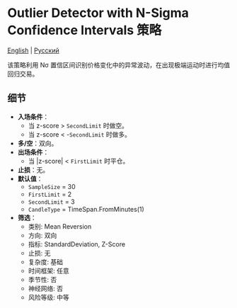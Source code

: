 # Outlier Detector with N-Sigma Confidence Intervals 策略
[English](README.md) | [Русский](README_ru.md)

该策略利用 Nσ 置信区间识别价格变化中的异常波动，在出现极端运动时进行均值回归交易。

## 细节

- **入场条件**：
  - 当 z-score > `SecondLimit` 时做空。
  - 当 z-score < -`SecondLimit` 时做多。
- **多/空**：双向。
- **出场条件**：
  - 当 |z-score| < `FirstLimit` 时平仓。
- **止损**：无。
- **默认值**：
  - `SampleSize` = 30
  - `FirstLimit` = 2
  - `SecondLimit` = 3
  - `CandleType` = TimeSpan.FromMinutes(1)
- **筛选**：
  - 类别: Mean Reversion
  - 方向: 双向
  - 指标: StandardDeviation, Z-Score
  - 止损: 无
  - 复杂度: 基础
  - 时间框架: 任意
  - 季节性: 否
  - 神经网络: 否
  - 风险等级: 中等
